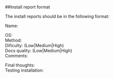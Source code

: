 ##Install report format

The install reports should be in the following format:

Name:

OS: </br>
Method: </br>
Dificulty: (Low|Medium|High) </br>
Docs quality: (Low|Medium|High) </br>
Comments: </br>


Final thoughts: </br>
Testing installation:
